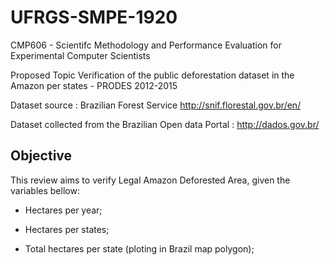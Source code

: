 # UFRGS-SMPE-1920

CMP606 - Scientifc Methodology and Performance Evaluation for Experimental Computer Scientists

Proposed Topic
Verification of the public deforestation dataset in the Amazon per states - PRODES 2012-2015

Dataset source :  Brazilian Forest Service http://snif.florestal.gov.br/en/

Dataset collected from the Brazilian Open data Portal : http://dados.gov.br/


## Objective

This review aims to verify Legal Amazon Deforested Area, given the variables bellow:

- Hectares per year;

- Hectares per states;

- Total hectares per state (ploting in Brazil map polygon);

